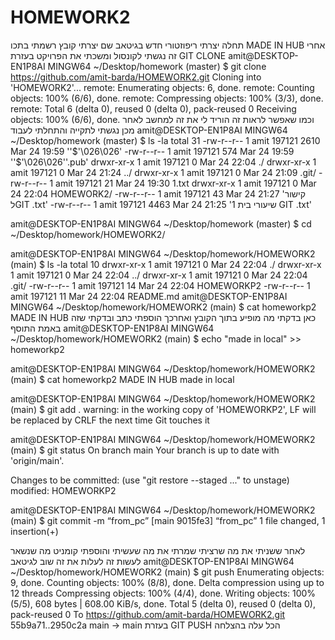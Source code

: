 # HOMEWORK2
תחלה יצרתי ריפוזטורי חדש בגיטאב שם יצרתי קובץ רשמתי בתכו MADE IN HUB 
 אחרי זה נגשתי לקונסול ומשכתי את הפרויקט בעזרת GIT CLONE 
 amit@DESKTOP-EN1P8AI MINGW64 ~/Desktop/homework (master)
$ git clone https://github.com/amit-barda/HOMEWORK2.git
Cloning into 'HOMEWORK2'...
remote: Enumerating objects: 6, done.
remote: Counting objects: 100% (6/6), done.
remote: Compressing objects: 100% (3/3), done.
remote: Total 6 (delta 0), reused 0 (delta 0), pack-reused 0
Receiving objects: 100% (6/6), done.
וכמו שאפשר לראות זה הוריד לי את זה למחשב 
לאחר מכן נגשתי לתקייה והתחלתי לעבוד 
amit@DESKTOP-EN1P8AI MINGW64 ~/Desktop/homework (master)
$ ls -la
total 31
-rw-r--r-- 1 amit 197121 2610 Mar 24 19:59 ''$'\026\026'
-rw-r--r-- 1 amit 197121  574 Mar 24 19:59 ''$'\026\026''.pub'
drwxr-xr-x 1 amit 197121    0 Mar 24 22:04  ./
drwxr-xr-x 1 amit 197121    0 Mar 24 21:24  ../
drwxr-xr-x 1 amit 197121    0 Mar 24 21:09  .git/
-rw-r--r-- 1 amit 197121   21 Mar 24 19:30  1.txt
drwxr-xr-x 1 amit 197121    0 Mar 24 22:04  HOMEWORK2/
-rw-r--r-- 1 amit 197121   43 Mar 24 21:27 'קישור לGIT .txt'
-rw-r--r-- 1 amit 197121 4463 Mar 24 21:25 'שיעורי בית 1 GIT .txt'

amit@DESKTOP-EN1P8AI MINGW64 ~/Desktop/homework (master)
$ cd ~/Desktop/homework/HOMEWORK2/

amit@DESKTOP-EN1P8AI MINGW64 ~/Desktop/homework/HOMEWORK2 (main)
$ ls -la
total 10
drwxr-xr-x 1 amit 197121  0 Mar 24 22:04 ./
drwxr-xr-x 1 amit 197121  0 Mar 24 22:04 ../
drwxr-xr-x 1 amit 197121  0 Mar 24 22:04 .git/
-rw-r--r-- 1 amit 197121 14 Mar 24 22:04 HOMEWORKP2
-rw-r--r-- 1 amit 197121 11 Mar 24 22:04 README.md
amit@DESKTOP-EN1P8AI MINGW64 ~/Desktop/homework/HOMEWORK2 (main)
$ cat homeworkp2
MADE IN HUB
כאן בדקתי מה מופיע בתוך הקובץ ואחרכך הוספתי כתב ובדקתי שזה באמת התוסף 
amit@DESKTOP-EN1P8AI MINGW64 ~/Desktop/homework/HOMEWORK2 (main)
$ echo "made in local" >> homeworkp2

amit@DESKTOP-EN1P8AI MINGW64 ~/Desktop/homework/HOMEWORK2 (main)
$ cat homeworkp2
MADE IN HUB
made in local

amit@DESKTOP-EN1P8AI MINGW64 ~/Desktop/homework/HOMEWORK2 (main)
$ git add .
warning: in the working copy of 'HOMEWORKP2', LF will be replaced by CRLF the next time Git touches it

amit@DESKTOP-EN1P8AI MINGW64 ~/Desktop/homework/HOMEWORK2 (main)
$ git status
On branch main
Your branch is up to date with 'origin/main'.

Changes to be committed:
  (use "git restore --staged <file>..." to unstage)
        modified:   HOMEWORKP2


amit@DESKTOP-EN1P8AI MINGW64 ~/Desktop/homework/HOMEWORK2 (main)
$ git commit -m “from_pc”
[main 9015fe3] “from_pc”
 1 file changed, 1 insertion(+)

לאחר ששניתי את מה שרציתי שמרתי את מה שעשיתי והוספתי קומניט מה שנשאר לעשות זה לעלות את זה שוב לגיטאב 
amit@DESKTOP-EN1P8AI MINGW64 ~/Desktop/homework/HOMEWORK2 (main)
$ git push
Enumerating objects: 9, done.
Counting objects: 100% (8/8), done.
Delta compression using up to 12 threads
Compressing objects: 100% (4/4), done.
Writing objects: 100% (5/5), 608 bytes | 608.00 KiB/s, done.
Total 5 (delta 0), reused 0 (delta 0), pack-reused 0
To https://github.com/amit-barda/HOMEWORK2.git
   55b9a71..2950c2a  main -> main
בעזרת GIT PUSH הכל עלה בהצלחה 
